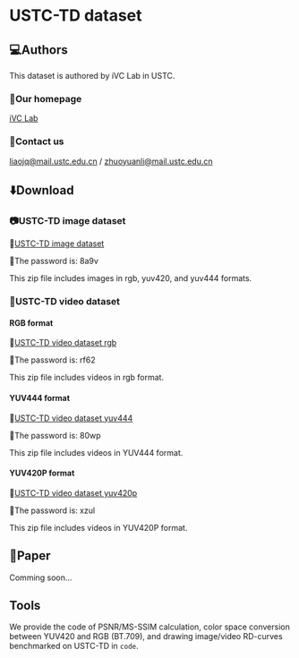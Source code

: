 # USTC-TD dataset
## :computer:Authors
This dataset is authored by iVC Lab in USTC.
### :house_with_garden:Our homepage
[iVC Lab](https://ustc-ivclab.github.io/)
### :e-mail:Contact us
liaojq@mail.ustc.edu.cn / zhuoyuanli@mail.ustc.edu.cn
## :arrow_down:Download
### :camera:USTC-TD image dataset
:link:[USTC-TD image dataset](https://rec.ustc.edu.cn/share/d0aa6460-ef6e-11ee-accf-f9b5640aed52)

:key:The password is: 8a9v

This zip file includes images in rgb, yuv420, and yuv444 formats.
### :movie_camera:USTC-TD video dataset
#### RGB format
:link:[USTC-TD video dataset rgb](https://rec.ustc.edu.cn/share/a7ebf430-611a-11ef-b104-c5117e3741e9)

:key:The password is: rf62

This zip file includes videos in rgb format.
#### YUV444 format
:link:[USTC-TD video dataset yuv444](https://rec.ustc.edu.cn/share/21ea7530-ef6f-11ee-9381-fbc2b60358f7)

:key:The password is: 80wp

This zip file includes videos in YUV444 format.
#### YUV420P format
:link:[USTC-TD video dataset yuv420p](https://rec.ustc.edu.cn/share/611e78e0-ef6f-11ee-899d-9d5fa7b6e594)

:key:The password is: xzul

This zip file includes videos in YUV420P format.
## :newspaper:Paper
Comming soon...

## Tools
We provide the code of PSNR/MS-SSIM calculation, color space conversion between YUV420 and RGB (BT.709), and drawing image/video RD-curves benchmarked on USTC-TD in `code`. 


